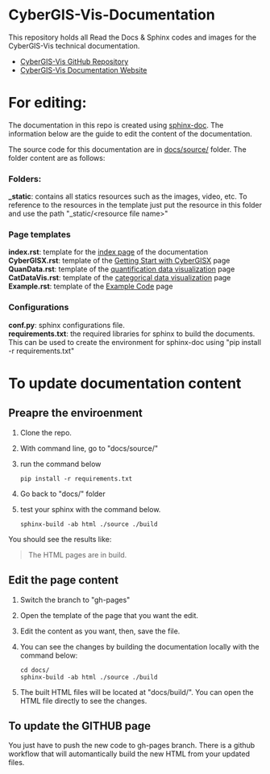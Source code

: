 # CyberGIS-Vis-Documentation

This repository holds all Read the Docs & Sphinx codes and images for the CyberGIS-Vis technical documentation.
- [CyberGIS-Vis GitHub Repository](https://github.com/cybergis/CyberGIS-Vis)
- [CyberGIS-Vis Documentation Website](https://cybergis.github.io/CyberGIS-Vis-Documentation/)

# For editing: 
The documentation in this repo is created using [sphinx-doc](https://www.sphinx-doc.org/en/master/). The information below are the guide to edit the content of the documentation. 


The source code for this documentation are in [docs/source/](https://github.com/cybergis/CyberGIS-Vis-Documentation/tree/gh-pages/docs/source) folder. The folder content are as follows:

### Folders:
**_static**: contains all statics resources such as the images, video, etc. To reference to the resources in the template just put the resource in this folder and use the path "_static/\<resource file name\>"

### Page templates 

**index.rst**: template for the [index page](https://cybergis.github.io/CyberGIS-Vis-Documentation/) of the documentation  
**CyberGISX.rst**: template of the [Getting Start with CyberGISX](https://cybergis.github.io/CyberGIS-Vis-Documentation/build/CyberGISX.html) page  
**QuanData.rst**: template of the [quantification data visualization](https://cybergis.github.io/CyberGIS-Vis-Documentation/build/QuantDataVis.html) page  
**CatDataVis.rst**: template of the [categorical data visualization](https://cybergis.github.io/CyberGIS-Vis-Documentation/build/CatDataVis.html) page  
**Example.rst**: template of the [Example Code](https://cybergis.github.io/CyberGIS-Vis-Documentation/build/QuantDataVis.html) page  

### Configurations 

**conf.py**: sphinx configurations file.   
**requirements.txt**: the required libraries for sphinx to build the documents. This can be used to create the environment for sphinx-doc using "pip install -r requirements.txt"  

# To update documentation content 

## Preapre the enviroenment
1. Clone the repo. 
2. With command line, go to "docs/source/"
3. run the command below 

    `pip install -r requirements.txt`

4. Go back to "docs/" folder
5. test your sphinx with the command below. 

    `sphinx-build -ab html ./source ./build`

You should see the results like: 

> The HTML pages are in build.

## Edit the page content 

1. Switch the branch to "gh-pages" 
2. Open the template of the page that you want the edit. 
3. Edit the content as you want, then, save the file. 
4. You can see the changes by building the documentation locally with the command below:

    `cd docs/`   
    `sphinx-build -ab html ./source ./build`

5. The built HTML files will be located at "docs/build/". You can open the HTML file directly to see the changes. 

## To update the GITHUB page 

You just have to push the new code to gh-pages branch. There is a github workflow that will automantically build the new HTML from your updated files. 

